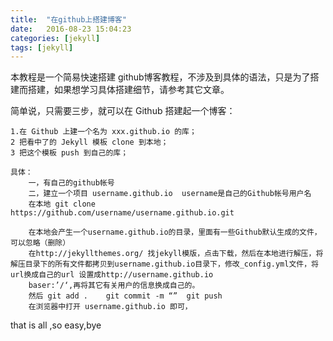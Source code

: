```yaml
---
title:  "在github上搭建博客"
date:   2016-08-23 15:04:23
categories: [jekyll]
tags: [jekyll]
---
```


本教程是一个简易快速搭建 github博客教程，不涉及到具体的语法，只是为了搭建而搭建，如果想学习具体搭建细节，请参考其它文章。

简单说，只需要三步，就可以在 Github 搭建起一个博客：
	
	1.在 Github 上建一个名为 xxx.github.io 的库；
	2 把看中了的 Jekyll 模板 clone 到本地；
	3 把这个模板 push 到自己的库；
	
	具体：
		一，有自己的github帐号
		二，建立一个项目 username.github.io  username是自己的Github帐号用户名
		在本地 git clone  https://github.com/username/username.github.io.git
		
		在本地会产生一个username.github.io的目录，里面有一些Github默认生成的文件， 可以忽略（删除）
		在http://jekyllthemes.org/ 找jekyll模版，点击下载，然后在本地进行解压，将解压目录下的所有文件都拷贝到username.github.io目录下，修改_config.yml文件，将url换成自己的url 设置成http://username.github.io
		baser:’/‘,再将其它有关用户的信息换成自己的。
		然后 git add .    git commit -m “”  git push
		在浏览器中打开 username.github.io 即可，
	
that is all ,so easy,bye



[jekyll]:      http://jekyllrb.com
[jekyll-gh]:   https://github.com/jekyll/jekyll
[jekyll-help]: https://github.com/jekyll/jekyll-help
